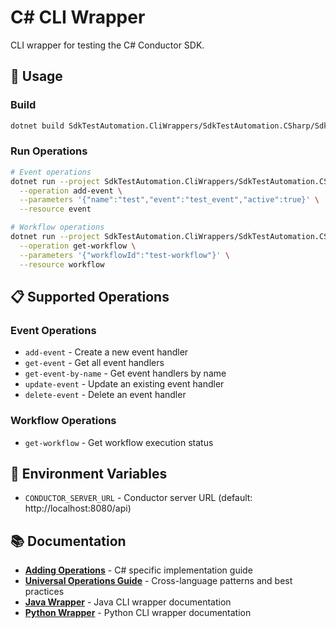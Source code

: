 # C# CLI Wrapper

CLI wrapper for testing the C# Conductor SDK.

## 🚀 Usage

### Build
```bash
dotnet build SdkTestAutomation.CliWrappers/SdkTestAutomation.CSharp/SdkTestAutomation.CSharp.csproj
```

### Run Operations
```bash
# Event operations
dotnet run --project SdkTestAutomation.CliWrappers/SdkTestAutomation.CSharp -- \
  --operation add-event \
  --parameters '{"name":"test","event":"test_event","active":true}' \
  --resource event

# Workflow operations
dotnet run --project SdkTestAutomation.CliWrappers/SdkTestAutomation.CSharp -- \
  --operation get-workflow \
  --parameters '{"workflowId":"test-workflow"}' \
  --resource workflow
```

## 📋 Supported Operations

### Event Operations
- `add-event` - Create a new event handler
- `get-event` - Get all event handlers
- `get-event-by-name` - Get event handlers by name
- `update-event` - Update an existing event handler
- `delete-event` - Delete an event handler

### Workflow Operations
- `get-workflow` - Get workflow execution status

## 🔧 Environment Variables

- `CONDUCTOR_SERVER_URL` - Conductor server URL (default: http://localhost:8080/api)

## 📚 Documentation

- **[Adding Operations](ADDING_OPERATIONS.md)** - C# specific implementation guide
- **[Universal Operations Guide](../../ADDING_OPERATIONS_GUIDE.md)** - Cross-language patterns and best practices
- **[Java Wrapper](../SdkTestAutomation.Java/README.md)** - Java CLI wrapper documentation
- **[Python Wrapper](../SdkTestAutomation.Python/README.md)** - Python CLI wrapper documentation
